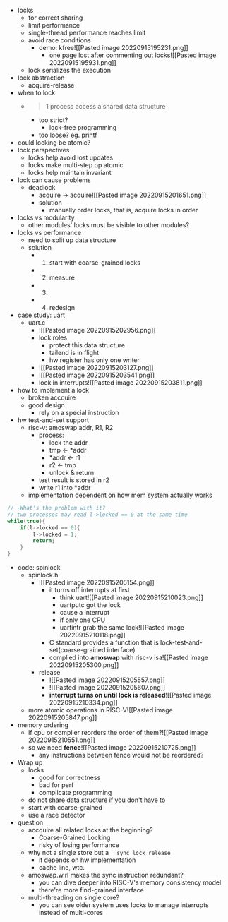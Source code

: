* locks
	* for correct sharing
	* limit performance
	* single-thread performance reaches limit
	* avoid race conditions
		* demo: kfree![[Pasted image 20220915195231.png]]
			* one page lost after commenting out locks![[Pasted image 20220915195931.png]]
	* lock serializes the execution
* lock abstraction
	* acquire-release
* when to lock
	* > 1 process access a shared data structure
		* too strict?
			* lock-free programming
		* too loose? eg. printf
* could locking be atomic?
* lock perspectives
	* locks help avoid lost updates
	* locks make multi-step op atomic
	* locks help maintain invariant
* lock can cause problems
	* deadlock
		* acquire -> acquire![[Pasted image 20220915201651.png]]
		* solution
			* manually order locks, that is, acquire locks in order
* locks vs modularity
	* other modules' locks must be visible to other modules?
* locks vs performance
	* need to split up data structure
	* solution
		* 1. start with coarse-grained locks
		* 2. measure
		* 3.
		* 4. redesign
* case study: uart
	* uart.c
		* ![[Pasted image 20220915202956.png]]
		*  lock roles
			* protect this data structure
			* tailend is in flight
			* hw register has only one writer
		* ![[Pasted image 20220915203127.png]]
		* ![[Pasted image 20220915203541.png]]
		* lock in interrupts![[Pasted image 20220915203811.png]]
* how to implement a lock
	* broken accquire
	* good design
		* rely on a special instruction
* hw test-and-set support
	* risc-v: amoswap addr, R1, R2
		* process:
			* lock the addr
			* tmp <- \*addr
			* \*addr <- r1
			* r2 <- tmp
			* unlock & return
		* test result is stored in r2
		* write r1 into \*addr
	*  implementation dependent on how mem system actually works
```c++
// -What's the problem with it?
// two processes may read l->locked == 0 at the same time
while(true){
	if(l->locked == 0){
		l->locked = 1;
		return;
	}
}
```
* code: spinlock
	* spinlock.h
		* ![[Pasted image 20220915205154.png]]
			* it turns off interrupts at first
				* think uart![[Pasted image 20220915210023.png]]
				* uartputc got the lock
				* cause a interrupt
				* if only one CPU
				* uartintr grab the same lock![[Pasted image 20220915210118.png]]
			* C standard provides a function that is lock-test-and-set(coarse-grained interface)
			* complied into **amoswap** with risc-v isa![[Pasted image 20220915205300.png]]
		* release
			* ![[Pasted image 20220915205557.png]]
			* ![[Pasted image 20220915205607.png]]
			* **interrupt turns on until lock is released**![[Pasted image 20220915210334.png]]
	* more atomic operations in RISC-V![[Pasted image 20220915205847.png]]
* memory ordering
	* if cpu or compiler reorders the order of them?![[Pasted image 20220915210551.png]]
	* so we need **fence**![[Pasted image 20220915210725.png]]
		* any instructions between fence would not be reordered?
* Wrap up
	* locks
		* good for correctness
		* bad for perf
		* complicate programming
	* do not share data structure if you don't have to 
	* start with coarse-grained
	* use a race detector
* question
	* accquire all related locks at the beginning?
		* Coarse-Grained Locking
		* risky of losing performance
	* why not a single store but a `__sync_lock_release`
		* it depends on hw implementation 
		* cache line, wtc.
	* amoswap.w.rl makes the sync instruction redundant?
		* you can dive deeper into RISC-V's memory consistency model
		* there're more find-grained interface
	* multi-threading on single core?
		* you can see older system uses locks to manage interrupts instead of multi-cores

